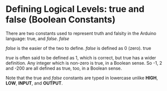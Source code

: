 # Defining Logical Levels: true and false (Boolean Constants)

There are two constants used to represent truth and falsity in the Arduino language: true, and *false*.
*false*

*false* is the easier of the two to define. *false* is defined as 0 (zero).
true

*true* is often said to be defined as 1, which is correct, but true has a wider definition. Any integer which is non-zero is true, in a Boolean sense. So -1, 2 and -200 are all defined as true, too, in a Boolean sense.

Note that the true and *false* constants are typed in lowercase unlike **HIGH**, **LOW**, **INPUT**, and **OUTPUT**. 